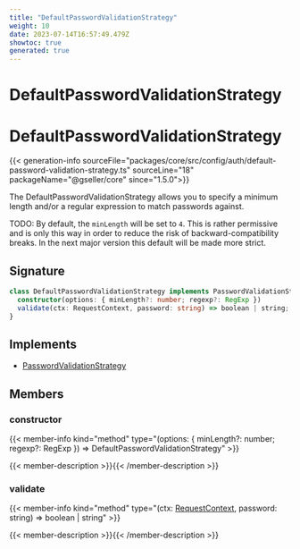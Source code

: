 ```yaml
---
title: "DefaultPasswordValidationStrategy"
weight: 10
date: 2023-07-14T16:57:49.479Z
showtoc: true
generated: true
---
```

<!-- This file was generated from the Vendure source. Do not modify. Instead, re-run the "docs:build" script -->

# DefaultPasswordValidationStrategy
<div class="symbol">


# DefaultPasswordValidationStrategy

{{< generation-info sourceFile="packages/core/src/config/auth/default-password-validation-strategy.ts" sourceLine="18" packageName="@gseller/core" since="1.5.0">}}

The DefaultPasswordValidationStrategy allows you to specify a minimum length and/or
a regular expression to match passwords against.

TODO:
By default, the `minLength` will be set to `4`. This is rather permissive and is only
this way in order to reduce the risk of backward-compatibility breaks. In the next major version
this default will be made more strict.

## Signature

```TypeScript
class DefaultPasswordValidationStrategy implements PasswordValidationStrategy {
  constructor(options: { minLength?: number; regexp?: RegExp })
  validate(ctx: RequestContext, password: string) => boolean | string;
}
```
## Implements

 * <a href='/typescript-api/auth/password-validation-strategy#passwordvalidationstrategy'>PasswordValidationStrategy</a>


## Members

### constructor

{{< member-info kind="method" type="(options: { minLength?: number; regexp?: RegExp }) => DefaultPasswordValidationStrategy"  >}}

{{< member-description >}}{{< /member-description >}}

### validate

{{< member-info kind="method" type="(ctx: <a href='/typescript-api/request/request-context#requestcontext'>RequestContext</a>, password: string) => boolean | string"  >}}

{{< member-description >}}{{< /member-description >}}


</div>
